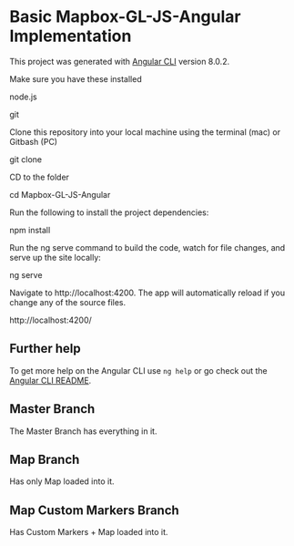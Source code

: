 # Basic Mapbox-GL-JS-Angular Implementation

This project was generated with [Angular CLI](https://github.com/angular/angular-cli) version 8.0.2.

Make sure you have these installed 

node.js

git

Clone this repository into your local machine using the terminal (mac) or Gitbash (PC)

git clone 

CD to the folder

cd Mapbox-GL-JS-Angular

Run the following to install the project dependencies:

npm install

Run the ng serve command to build the code, watch for file changes, and serve up the site locally:

ng serve

Navigate to http://localhost:4200. The app will automatically reload if you change any of the source files.

http://localhost:4200/

## Further help

To get more help on the Angular CLI use `ng help` or go check out the [Angular CLI README](https://github.com/angular/angular-cli/blob/master/README.md).

## Master Branch

The Master Branch has everything in it.

## Map Branch 

Has only Map loaded into it.

## Map Custom Markers Branch 

Has Custom Markers + Map loaded into it.
